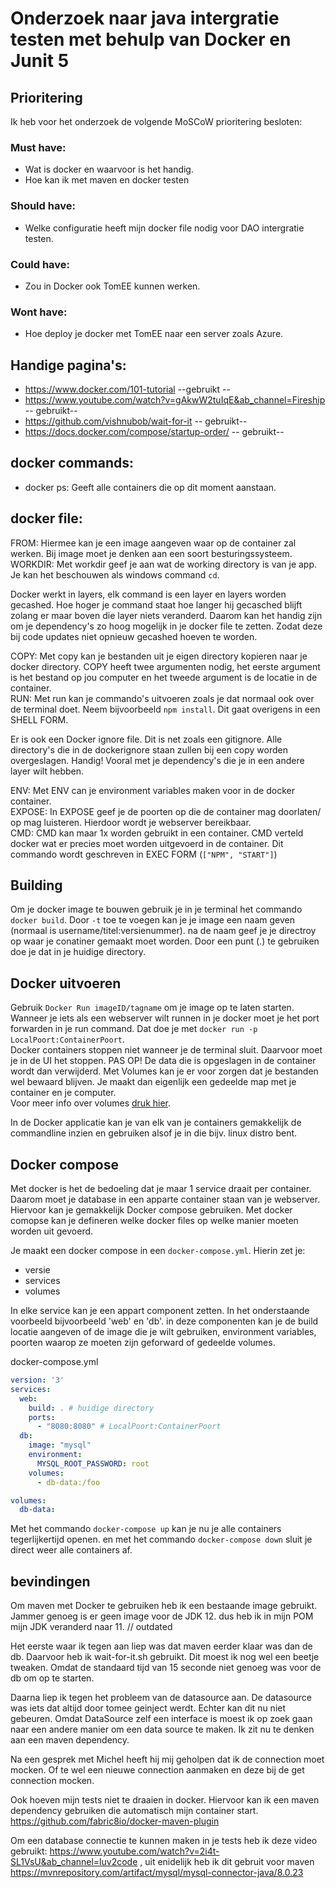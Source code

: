 # Onderzoek naar java intergratie testen met behulp van Docker en Junit 5

## Prioritering

Ik heb voor het onderzoek de volgende MoSCoW prioritering besloten:

### Must have:

- Wat is docker en waarvoor is het handig.
- Hoe kan ik met maven en docker testen

### Should have:

- Welke configuratie heeft mijn docker file nodig voor DAO intergratie testen.

### Could have:

- Zou in Docker ook TomEE kunnen werken.

### Wont have:

- Hoe deploy je docker met TomEE naar een server zoals Azure.

## Handige pagina's:

- https://www.docker.com/101-tutorial --gebruikt --
- https://www.youtube.com/watch?v=gAkwW2tuIqE&ab_channel=Fireship -- gebruikt--
- https://github.com/vishnubob/wait-for-it -- gebruikt-- 
- https://docs.docker.com/compose/startup-order/ -- gebruikt--

## docker commands:

- docker ps: Geeft alle containers die op dit moment aanstaan.

## docker file:

FROM: Hiermee kan je een image aangeven waar op de container zal werken. Bij image moet je denken aan een soort
besturingssysteem. <br>
WORKDIR: Met workdir geef je aan wat de working directory is van je app. Je kan het beschouwen als windows
command ```cd```.<br>

Docker werkt in layers, elk command is een layer en layers worden gecashed. Hoe hoger je command staat hoe langer hij
gecasched blijft zolang er maar boven die layer niets veranderd. Daarom kan het handig zijn om je dependency's zo hoog
mogelijk in je docker file te zetten. Zodat deze bij code updates niet opnieuw gecashed hoeven te worden. <br>

COPY: Met copy kan je bestanden uit je eigen directory kopieren naar je docker directory. COPY heeft twee argumenten
nodig, het eerste argument is het bestand op jou computer en het tweede argument is de locatie in de container. <br>
RUN: Met run kan je commando's uitvoeren zoals je dat normaal ook over de terminal doet. Neem
bijvoorbeeld ```npm install```. Dit gaat overigens in een SHELL FORM.<br>

Er is ook een Docker ignore file. Dit is net zoals een gitignore. Alle directory's die in de dockerignore staan zullen
bij een copy worden overgeslagen. Handig! Vooral met je dependency's die je in een andere layer wilt hebben.<br>

ENV: Met ENV can je environment variables maken voor in de docker container.<br>
EXPOSE: In EXPOSE geef je de poorten op die de container mag doorlaten/ op mag luisteren. Hierdoor wordt je webserver
bereikbaar. <br>
CMD: CMD kan maar 1x worden gebruikt in een container. CMD verteld docker wat er precies moet worden uitgevoerd in de
container. Dit commando wordt geschreven in EXEC FORM (```["NPM", "START"]```)

## Building

Om je docker image te bouwen gebruik je in je terminal het commando ```docker build```. Door `-t` toe te voegen kan je
je image een naam geven (normaal is username/titel:versienummer). na de naam geef je je directroy op waar je conatiner
gemaakt moet worden. Door een punt (.) te gebruiken doe je dat in je huidige directory. <br>

## Docker uitvoeren

Gebruik `Docker Run imageID/tagname` om je image op te laten starten.<br>
Wanneer je iets als een webserver wilt runnen in je docker moet je het port forwarden in je run command. Dat doe je
met ```docker run -p LocalPoort:ContainerPoort```.<br>
Docker containers stoppen niet wanneer je de terminal sluit. Daarvoor moet je in de UI het stoppen. PAS OP! De data die
is opgeslagen in de container wordt dan verwijderd. Met Volumes kan je er voor zorgen dat je bestanden wel bewaard
blijven. Je maakt dan eigenlijk een gedeelde map met je container en je computer. <br>
Voor meer info over volumes [druk hier](https://youtu.be/gAkwW2tuIqE?t=493).

In de Docker applicatie kan je van elk van je containers gemakkelijk de commandline inzien en gebruiken alsof je in die
bijv. linux distro bent.<br>

## Docker compose

Met docker is het de bedoeling dat je maar 1 service draait per container. Daarom moet je database in een apparte
container staan van je webserver. Hiervoor kan je gemakkelijk Docker compose gebruiken. Met docker comopse kan je
defineren welke docker files op welke manier moeten worden uit gevoerd.<br>

Je maakt een docker compose in een ```docker-compose.yml```. Hierin zet je:

- versie
- services
- volumes

In elke service kan je een appart component zetten. In het onderstaande voorbeeld bijvoorbeeld 'web' en 'db'. in deze
componenten kan je de build locatie aangeven of de image die je wilt gebruiken, environment variables, poorten waarop ze
moeten zijn geforward of gedeelde volumes.<br>

docker-compose.yml

```yml
version: '3'
services:
  web:
    build: . # huidige directory
    ports:
      - "8080:8080" # LocalPoort:ContainerPoort
  db:
    image: "mysql"
    environment:
      MYSQL_ROOT_PASSWORD: root
    volumes:
      - db-data:/foo

volumes:
  db-data:
```

Met het commando `docker-compose up` kan je nu je alle containers tegerlijkertijd openen. en met het
commando `docker-compose down` sluit je direct weer alle containers af.

## bevindingen

Om maven met Docker te gebruiken heb ik een bestaande image gebruikt. Jammer genoeg is er geen image voor de JDK 12. dus
heb ik in mijn POM mijn JDK veranderd naar 11. // outdated<br>

Het eerste waar ik tegen aan liep was dat maven eerder klaar was dan de db. Daarvoor heb ik wait-for-it.sh gebruikt. Dit
moest ik nog wel een beetje tweaken. Omdat de standaard tijd van 15 seconde niet genoeg was voor de db om op te
starten.<br>

Daarna liep ik tegen het probleem van de datasource aan. De datasource was iets dat altijd door tomee geinject werdt.
Echter kan dit nu niet gebeuren. Omdat DataSource zelf een interface is moest ik op zoek gaan naar een andere manier om
een data source te maken. Ik zit nu te denken aan een maven dependency. <br>

Na een gesprek met Michel heeft hij mij geholpen dat ik de connection moet mocken. Of te wel een nieuwe connection
aanmaken en deze bij de get connection mocken. <br>

Ook hoeven mijn tests niet te draaien in docker. Hiervoor kan ik een maven dependency gebruiken die automatisch mijn
container start. https://github.com/fabric8io/docker-maven-plugin <br>

Om een database connectie te kunnen maken in je tests heb ik deze video gebruikt: https://www.youtube.com/watch?v=2i4t-SL1VsU&ab_channel=luv2code , uit enidelijk heb ik dit gebruit voor maven https://mvnrepository.com/artifact/mysql/mysql-connector-java/8.0.23 <br>

